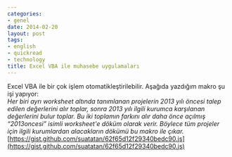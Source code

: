 ```yaml
---
categories:
- genel
date: 2014-02-20
layout: post
tags:
- english
- quickread
- technology
title: Excel VBA ile muhasebe uygulamaları
---
```


Excel VBA ile bir çok işlem otomatikleştirilebilir. Aşağıda yazdığım makro şu işi yapıyor:  
_Her biri ayrı worksheet altında tanımlanan projelerin 2013 yılı öncesi talep edilen değerlerini alır toplar, sonra 2013 yılı ilgili kurumca karşılanan değerlerini bulur toplar. Bu iki toplamın farkını alır daha önce açılmış “2013oncesi” isimli worksheet'e döküm olarak verir. Böylece tüm projeler için ilgili kurumlardan alacakların dökümü bu makro ile çıkar._  [https://gist.github.com/suatatan/62f65d12f29340bedc90.js](https://gist.github.com/suatatan/62f65d12f29340bedc90.js)

